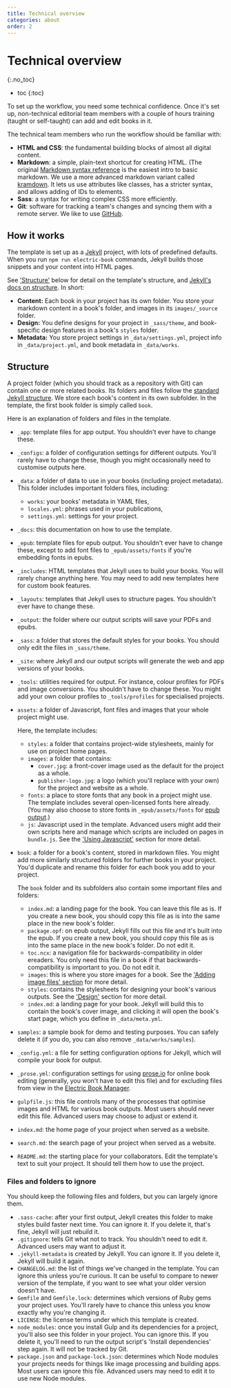 ```yaml
---
title: Technical overview
categories: about
order: 2
---
```


# Technical overview
{:.no_toc}

* toc
{:toc}

To set up the workflow, you need some technical confidence. Once it's set up, non-technical editorial team members with a couple of hours training (taught or self-taught) can add and edit books in it.

The technical team members who run the workflow should be familiar with:

* **HTML and CSS**: the fundamental building blocks of almost all digital content.
* **Markdown**: a simple, plain-text shortcut for creating HTML. (The original [Markdown syntax reference](https://daringfireball.net/projects/markdown/syntax) is the easiest intro to basic markdown. We use a more advanced markdown variant called [kramdown](https://kramdown.gettalong.org). It lets us use attributes like classes, has a stricter syntax, and allows adding of IDs to elements.
* **Sass**: a syntax for writing complex CSS more efficiently.
* **Git**: software for tracking a team's changes and syncing them with a remote server. We like to use [GitHub](https://github.com).

## How it works

The template is set up as a [Jekyll](https://jekyllrb.com/) project, with lots of predefined defaults. When you run `npm run electric-book` commands, Jekyll builds those snippets and your content into HTML pages.

See ['Structure'](#structure) below for detail on the template's structure, and [Jekyll's docs on structure](https://jekyllrb.com/docs/structure/). In short:

- **Content:** Each book in your project has its own folder. You store your markdown content in a book's folder, and images in its `images/_source` folder.
- **Design:** You define designs for your project in `_sass/theme`, and book-specific design features in a book's `styles` folder.
- **Metadata:** You store project settings in `_data/settings.yml`, project info in `_data/project.yml`, and book metadata in `_data/works`.


## Structure

A project folder (which you should track as a repository with Git) can contain one or more related books. Its folders and files follow the [standard Jekyll structure](https://jekyllrb.com/docs/structure/). We store each book's content in its own subfolder. In the template, the first book folder is simply called `book`.

Here is an explanation of folders and files in the template.

* `_app`: template files for app output. You shouldn't ever have to change these.
* `_configs`: a folder of configuration settings for different outputs. You'll rarely have to change these, though you might occasionally need to customise outputs here.
* `_data`: a folder of data to use in your books (including project metadata). This folder includes important folders files, including:

  * `works`: your books' metadata in YAML files,
  * `locales.yml`: phrases used in your publications,
  * `settings.yml`: settings for your project.

* `_docs`: this documentation on how to use the template.
* `_epub`: template files for epub output. You shouldn't ever have to change these, except to add font files to `_epub/assets/fonts` if you're embedding fonts in epubs.
* `_includes`: HTML templates that Jekyll uses to build your books. You will rarely change anything here. You may need to add new templates here for custom book features.
* `_layouts`: templates that Jekyll uses to structure pages. You shouldn't ever have to change these.
* `_output`: the folder where our output scripts will save your PDFs and epubs.
* `_sass`: a folder that stores the default styles for your books. You should only edit the files in `_sass/theme`.
* `_site`: where Jekyll and our output scripts will generate the web and app versions of your books.
* `_tools`: utilities required for output. For instance, colour profiles for PDFs and image conversions. You shouldn't have to change these. You might add your own colour profiles to `_tools/profiles` for specialised projects.
* `assets`: a folder of Javascript, font files and images that your whole project might use.

  Here, the template includes:

  * `styles`: a folder that contains project-wide stylesheets, mainly for use on project home pages.
  * `images`: a folder that contains:
    - `cover.jpg`: a front-cover image used as the default for the project as a whole.
    - `publisher-logo.jpg`: a logo (which you'll replace with your own) for the project and website as a whole.
  * `fonts`: a place to store fonts that any book in a project might use. The template includes several open-licensed fonts here already. (You may also choose to store fonts in `_epub/assets/fonts` for [epub output](../output/epub-output.html#fonts).)
  * `js`: Javascript used in the template. Advanced users might add their own scripts here and manage which scripts are included on pages in `bundle.js`. See the ['Using Javascript'](../advanced/javascript.html) section for more detail.

* `book`: a folder for a book's content, stored in markdown files. You might add more similarly structured folders for further books in your project. You'd duplicate and rename this folder for each book you add to your project.

  The `book` folder and its subfolders also contain some important files and folders:

  * `index.md`: a landing page for the book. You can leave this file as is. If you create a new book, you should copy this file as is into the same place in the new book's folder.
  * `package.opf`: on epub output, Jekyll fills out this file and it's built into the epub. If you create a new book, you should copy this file as is into the same place in the new book's folder. Do not edit it.
  * `toc.ncx`: a navigation file for backwards-compatibility in older ereaders. You only need this file in a book if that backwards-compatibility is important to you. Do not edit it.
  * `images`: this is where you store images for a book. See the ['Adding image files' section](../images/adding-image-files.html) for more detail.
  * `styles`: contains the stylesheets for designing your book's various outputs. See the ['Design'](../layout/design.html) section for more detail.
  * `index.md`: a landing page for your book. Jekyll will build this to contain the book's cover image, and clicking it will open the book's start page, which you define in `_data/meta.yml`.

* `samples`: a sample book for demo and testing purposes. You can safely delete it (if you do, you can also remove `_data/works/samples`).
* `_config.yml`: a file for setting configuration options for Jekyll, which will compile your book for output.
* `_prose.yml`: configuration settings for using [prose.io](https://prose.io) for online book editing (generally, you won't have to edit this file) and for excluding files from view in the [Electric Book Manager](https://electricbookworks.github.io/electric-book-gui/).
* `gulpfile.js`: this file controls many of the processes that optimise images and HTML for various book outputs. Most users should never edit this file. Advanced users may choose to adjust or extend it.
* `index.md`: the home page of your project when served as a website.
* `search.md`: the search page of your project when served as a website.
* `README.md`: the starting place for your collaborators. Edit the template's text to suit your project. It should tell them how to use the project.

### Files and folders to ignore

You should keep the following files and folders, but you can largely ignore them.

* `.sass-cache`: after your first output, Jekyll creates this folder to make styles build faster next time. You can ignore it. If you delete it, that's fine, Jekyll will just rebuild it.
* `.gitignore`: tells Git what not to track. You shouldn't need to edit it. Advanced users may want to adjust it.
* `.jekyll-metadata` is created by Jekyll. You can ignore it. If you delete it, Jekyll will build it again.
*  `CHANGELOG.md`: the list of things we've changed in the template. You can ignore this unless you're curious. It can be useful to compare to newer version of the template, if you want to see what your older version doesn't have.
* `Gemfile` and `Gemfile.lock`: determines which versions of Ruby gems your project uses. You'll rarely have to chance this unless you know exactly why you're changing it.
* `LICENSE`: the license terms under which this template is created.
* `node_modules`: once you install Gulp and its dependencies for a project, you'll also see this folder in your project. You can ignore this. If you delete it, you'll need to run the output script's 'Install dependencies' step again. It will not be tracked by Git.
* `package.json` and `package-lock.json`: determines which Node modules your projects needs for things like image processing and building apps. Most users can ignore this file. Advanced users may need to edit it to use new Node modules.
